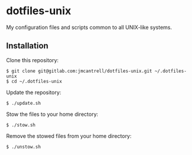 # dotfiles-unix

My configuration files and scripts common to all UNIX-like systems.

## Installation

Clone this repository:

```
$ git clone git@gitlab.com:jmcantrell/dotfiles-unix.git ~/.dotfiles-unix
$ cd ~/.dotfiles-unix
```

Update the repository:

```
$ ./update.sh
```

Stow the files to your home directory:

```
$ ./stow.sh
```

Remove the stowed files from your home directory:

```
$ ./unstow.sh
```
